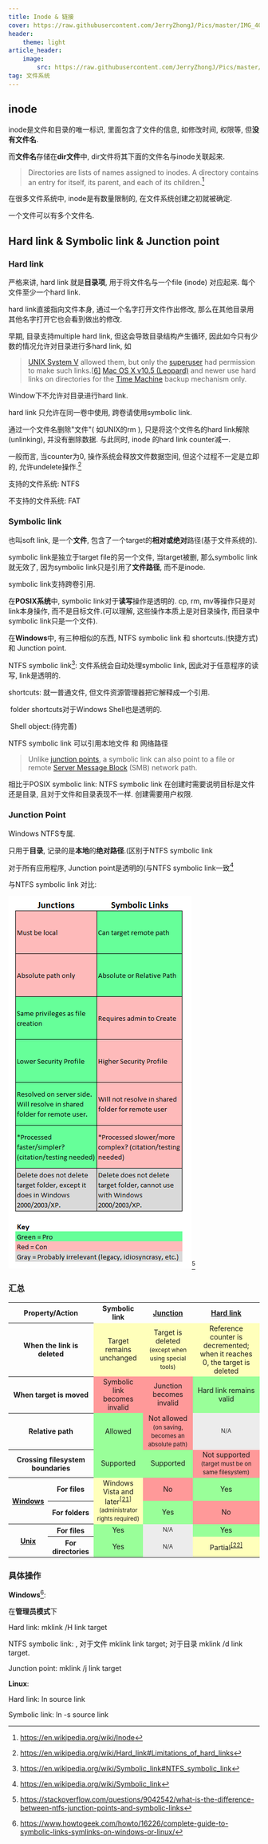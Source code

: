 ```yaml
---
title: Inode & 链接
cover: https://raw.githubusercontent.com/JerryZhongJ/Pics/master/IMG_4099.PNG
header:
    theme: light
article_header:
    image:
        src: https://raw.githubusercontent.com/JerryZhongJ/Pics/master/IMG_4099.PNG
tag: 文件系统
---
```


## inode

 inode是文件和目录的唯一标识, 里面包含了文件的信息, 如修改时间, 权限等, 但**没有文件名**.

而**文件名**存储在**dir文件**中, dir文件将其下面的文件名与inode关联起来.

> Directories are lists of names assigned to inodes. A directory contains an entry for itself, its parent, and each of its children.[^inode]

在很多文件系统中, inode是有数量限制的, 在文件系统创建之初就被确定.

一个文件可以有多个文件名.

## Hard link & Symbolic link & Junction point

### Hard link

严格来讲, hard link 就是**目录项**, 用于将文件名与一个file (inode) 对应起来. 每个文件至少一个hard link.

hard link直接指向文件本身, 通过一个名字打开文件作出修改, 那么在其他目录用其他名字打开它也会看到做出的修改.

早期, 目录支持multiple hard link, 但这会导致目录结构产生循环, 因此如今只有少数的情况允许对目录进行多hard link, 如

> [UNIX System V](https://en.wikipedia.org/wiki/UNIX_System_V) allowed them, but only the [superuser](https://en.wikipedia.org/wiki/Superuser) had permission to make such links.[[6\]](https://en.wikipedia.org/wiki/Hard_link#cite_note-bach-6) [Mac OS X v10.5 (Leopard)](https://en.wikipedia.org/wiki/Mac_OS_X_v10.5) and newer use hard links on directories for the [Time Machine](https://en.wikipedia.org/wiki/Time_Machine_(Apple_software)) backup mechanism only.

Window下不允许对目录进行hard link.

hard link 只允许在同一卷中使用, 跨卷请使用symbolic link.

通过一个文件名删除"文件"( 如UNIX的rm ), 只是将这个文件名的hard link解除(unlinking), 并没有删除数据. 与此同时, inode 的hard link counter减一.

一般而言, 当counter为0, 操作系统会释放文件数据空间, 但这个过程不一定是立即的, 允许undelete操作.[^hardlink]

支持的文件系统: NTFS

不支持的文件系统: FAT

### Symbolic link

也叫soft link, 是一个**文件**, 包含了一个target的**相对或绝对**路径(基于文件系统的).

symbolic link是独立于target file的另一个文件, 当target被删, 那么symbolic link就无效了, 因为symbolic link只是引用了**文件路径**, 而不是inode.

symbolic link支持跨卷引用.

在**POSIX系统**中, symbolic link对于**读写**操作是透明的. cp, rm, mv等操作只是对link本身操作, 而不是目标文件.(可以理解, 这些操作本质上是对目录操作, 而目录中symbolic link只是一个文件).

在**Windows**中, 有三种相似的东西, NTFS symbolic link 和 shortcuts.(快捷方式) 和 Junction point.

NTFS symbolic link[^NTFSsymboliclink]: 文件系统会自动处理symbolic link, 因此对于任意程序的读写, link是透明的.

shortcuts: 就一普通文件, 但文件资源管理器把它解释成一个引用.

​ folder shortcuts对于Windows Shell也是透明的.

​ Shell object:(待完善)

NTFS symbolic link 可以引用本地文件 和 网络路径

> Unlike [junction points](https://en.wikipedia.org/wiki/NTFS_junction_point), a symbolic link can also point to a file or remote [Server Message Block](https://en.wikipedia.org/wiki/Server_Message_Block) (SMB) network path.

相比于POSIX symbolic link: NTFS symbolic link 在创建时需要说明目标是文件还是目录, 且对于文件和目录表现不一样. 创建需要用户权限.

### Junction Point

Windows NTFS专属.

只用于**目录**, 记录的是**本地**的**绝对路径**.(区别于NTFS symbolic link

对于所有应用程序, Junction point是透明的(与NTFS symbolic link一致[^junction]

与NTFS symbolic link 对比:

![Unr0S](/assets/posts_ref/Unr0S.png)[^comparejunction&soft]

### 汇总

<table class="wikitable plainrowheaders">
<tbody><tr>
<th colspan="2">Property/Action
</th>
<th>Symbolic link
</th>
<th><a href="/wiki/NTFS_junction_point" class="mw-redirect" title="NTFS junction point">Junction</a>
</th>
<th><a href="/wiki/Hard_link" title="Hard link">Hard link</a>
</th></tr>
<tr>
<th colspan="2" scope="row">When the link is deleted
</th>
<td style="background:#FFB;vertical-align:middle;text-align:center;" class="table-partial">Target remains unchanged
</td>
<td style="background:#FFB;vertical-align:middle;text-align:center;" class="table-partial">Target is deleted <small>(except when using special tools)</small>
</td>
<td style="background:#FFB;vertical-align:middle;text-align:center;" class="table-partial">Reference counter is decremented; when it reaches 0, the target is deleted
</td></tr>
<tr>
<th colspan="2" scope="row">When target is moved
</th>
<td style="background:#F99;vertical-align:middle;text-align:center;" class="table-no">Symbolic link becomes invalid
</td>
<td style="background:#F99;vertical-align:middle;text-align:center;" class="table-no">Junction becomes invalid
</td>
<td style="background:#9F9;vertical-align:middle;text-align:center;" class="table-yes">Hard link remains valid
</td></tr>
<tr>
<th colspan="2" scope="row">Relative path
</th>
<td style="background:#9F9;vertical-align:middle;text-align:center;" class="table-yes">Allowed
</td>
<td style="background:#F99;vertical-align:middle;text-align:center;" class="table-no">Not allowed <small>(on saving, becomes an absolute path)</small>
</td>
<td data-sort-value="" style="background: #ececec; color: #2C2C2C; vertical-align: middle; font-size: smaller; text-align: center;" class="table-na">N/A
</td></tr>
<tr>
<th colspan="2" scope="row">Crossing filesystem boundaries
</th>
<td style="background:#9F9;vertical-align:middle;text-align:center;" class="table-yes">Supported
</td>
<td style="background:#9F9;vertical-align:middle;text-align:center;" class="table-yes">Supported
</td>
<td style="background:#F99;vertical-align:middle;text-align:center;" class="table-no">Not supported <small>(target must be on same filesystem)</small>
</td></tr>
<tr>
<th rowspan="2" scope="row"><a href="/wiki/Windows" class="mw-redirect" title="Windows">Windows</a>
</th>
<th scope="row">For files
</th>
<td rowspan="2" style="background:#FFB;vertical-align:middle;text-align:center;" class="table-partial">Windows Vista and later<sup id="cite_ref-21" class="reference"><a href="#cite_note-21">[21]</a></sup><br><small>(administrator rights required)</small>
</td>
<td style="background:#F99;vertical-align:middle;text-align:center;" class="table-no">No
</td>
<td style="background:#9F9;vertical-align:middle;text-align:center;" class="table-yes">Yes
</td></tr>
<tr>
<th scope="row">For folders
</th>
<td style="background:#9F9;vertical-align:middle;text-align:center;" class="table-yes">Yes
</td>
<td style="background:#F99;vertical-align:middle;text-align:center;" class="table-no">No
</td></tr>
<tr>
<th rowspan="2" scope="row"><a href="/wiki/Unix" title="Unix">Unix</a>
</th>
<th scope="row">For files
</th>
<td style="background:#9F9;vertical-align:middle;text-align:center;" class="table-yes">Yes
</td>
<td data-sort-value="" style="background: #ececec; color: #2C2C2C; vertical-align: middle; font-size: smaller; text-align: center;" class="table-na">N/A
</td>
<td style="background:#9F9;vertical-align:middle;text-align:center;" class="table-yes">Yes
</td></tr>
<tr>
<th scope="row">For directories
</th>
<td style="background:#9F9;vertical-align:middle;text-align:center;" class="table-yes">Yes
</td>
<td data-sort-value="" style="background: #ececec; color: #2C2C2C; vertical-align: middle; font-size: smaller; text-align: center;" class="table-na">N/A
</td>
<td style="background:#FFB;vertical-align:middle;text-align:center;" class="table-partial">Partial<sup id="cite_ref-22" class="reference"><a href="#cite_note-22">[22]</a></sup>
</td></tr></tbody></table>

### 具体操作

**Windows**[^linkwindows]:

在**管理员模式**下

Hard link: mklink /H link target

NTFS symbolic link: , 对于文件 mklink link target; 对于目录 mklink /d link target.

Junction point: mklink /j link target

**Linux**:

Hard link: ln source link

Symbolic link: ln -s source link

[^inode]: <https://en.wikipedia.org/wiki/Inode>
[^inode2]:<https://en.wikipedia.org/wiki/Inode#Details>
[^hardlink]:<https://en.wikipedia.org/wiki/Hard_link#Limitations_of_hard_links>
[^NTFSsymboliclink]:<https://en.wikipedia.org/wiki/Symbolic_link#NTFS_symbolic_link>
[^linkwindows]:<https://www.howtogeek.com/howto/16226/complete-guide-to-symbolic-links-symlinks-on-windows-or-linux/>
[^comparejunction&soft]:<https://stackoverflow.com/questions/9042542/what-is-the-difference-between-ntfs-junction-points-and-symbolic-links>
[^junction]:<https://en.wikipedia.org/wiki/Symbolic_link>
